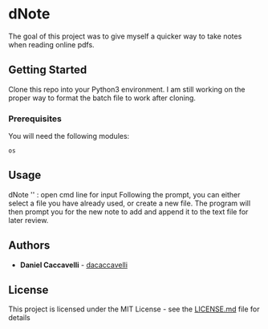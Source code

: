 # dNote 

The goal of this project was to give myself a quicker way to take notes when reading online pdfs.

## Getting Started

Clone this repo into your Python3 environment. I am still working on the proper way to format the batch file to work after cloning.

### Prerequisites

You will need the following modules:

```
os
```
## Usage

dNote '' : open cmd line for input
Following the prompt, you can either select a file you have already used, or create a new file.
The program will then prompt you for the new note to add and append it to the text file for later review.

## Authors

* **Daniel Caccavelli** - [dacaccavelli](https://github.com/dacaccavelli)


## License

This project is licensed under the MIT License - see the [LICENSE.md](LICENSE.md) file for details
